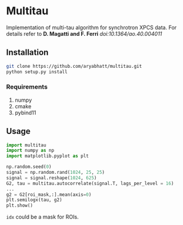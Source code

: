 # Multitau
Implementation of multi-tau algorithm for synchrotron XPCS data. For details refer to **D. Magatti and F. Ferri** *doi:10.1364/ao.40.004011*

## Installation
```bash
git clone https://github.com/aryabhatt/multitau.git
python setup.py install
```
### Requirements
1. numpy
2. cmake
3. pybind11

## Usage
```python
import multitau
import numpy as np
import matplotlib.pyplot as plt

np.random.seed(0)
signal = np.random.rand(1024, 25, 25)
signal = signal.reshape(1024, 625)
G2, tau = multitau.autocorrelate(signal.T, lags_per_level = 16)
...
g2 = G2[roi_mask,:].mean(axis=0)
plt.semilogx(tau, g2)
plt.show()
```
```idx``` could be a mask for ROIs.

